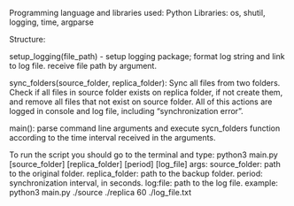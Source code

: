 Programming language and libraries used:
Python
Libraries: os, shutil, logging, time, argparse


Structure:

setup_logging(file_path) - setup logging package; format log string and link to log file. receive file path by argument.  

sync_folders(source_folder, replica_folder): Sync all files from two folders. Check if all files in source folder exists on replica folder, if not create them, and remove all files that not exist on source folder. All of this actions are logged in console and log file, including “synchronization error”.  

main(): parse command line arguments and execute sycn_folders function according to the time interval received in the arguments.

To run the script you should go to the terminal and type:
python3 main.py [source_folder] [replica_folder] [period] [log_file]
args:
source_folder: path to the original folder.
replica_folder: path to the backup folder.
period: synchronization interval, in seconds.
log:file: path to the log file.
example: python3 main.py ./source ./replica 60 ./log_file.txt
